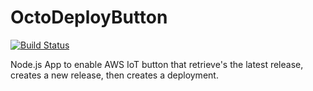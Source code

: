 # OctoDeployButton

[![Build Status](https://travis-ci.org/gzuckerman/OctoDeployButton.svg?branch=master)](https://travis-ci.org/gzuckerman/OctoDeployButton)

Node.js App to enable AWS IoT button that retrieve's the latest release, creates a new release, then creates a deployment.
